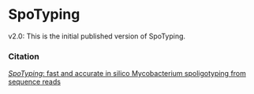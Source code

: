 # SpoTyping

v2.0: This is the initial published version of SpoTyping.

### Citation
[_SpoTyping_: fast and accurate in silico Mycobacterium spoligotyping from sequence reads](https://genomemedicine.biomedcentral.com/articles/10.1186/s13073-016-0270-7)
